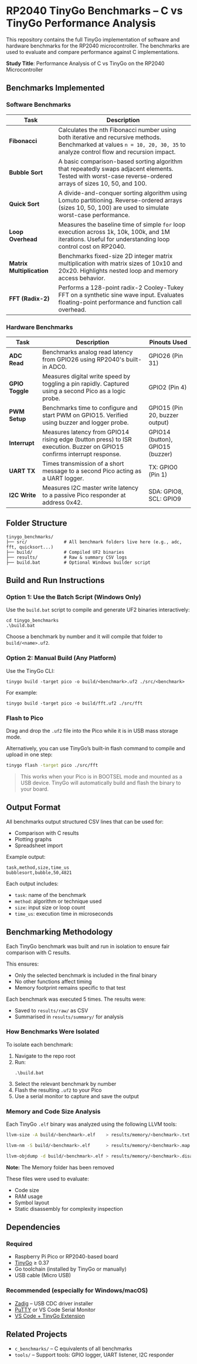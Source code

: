 # RP2040 TinyGo Benchmarks – C vs TinyGo Performance Analysis

This repository contains the full TinyGo implementation of software and hardware benchmarks for the RP2040 microcontroller. The benchmarks are used to evaluate and compare performance against C implementations.

**Study Title**: Performance Analysis of C vs TinyGo on the RP2040 Microcontroller

## Benchmarks Implemented

### Software Benchmarks

| Task | Description |
|----------|----------|
| **Fibonacci** | Calculates the nth Fibonacci number using both iterative and recursive methods. Benchmarked at values `n = 10, 20, 30, 35` to analyze control flow and recursion impact. |
| **Bubble Sort** | A basic comparison-based sorting algorithm that repeatedly swaps adjacent elements. Tested with worst-case reverse-ordered arrays of sizes 10, 50, and 100. |
| **Quick Sort** | A divide-and-conquer sorting algorithm using Lomuto partitioning. Reverse-ordered arrays (sizes 10, 50, 100) are used to simulate worst-case performance. |
| **Loop Overhead** | Measures the baseline time of simple `for` loop execution across 1k, 10k, 100k, and 1M iterations. Useful for understanding loop control cost on RP2040. |
| **Matrix Multiplication** | Benchmarks fixed-size 2D integer matrix multiplication with matrix sizes of 10x10 and 20x20. Highlights nested loop and memory access behavior. |
| **FFT (Radix-2)** | Performs a 128-point radix-2 Cooley-Tukey FFT on a synthetic sine wave input. Evaluates floating-point performance and function call overhead. |

### Hardware Benchmarks

| Task | Description | Pinouts Used |
|----------|----------|----------|
| **ADC Read** | Benchmarks analog read latency from GPIO26 using RP2040's built-in ADC0. | GPIO26 (Pin 31) |
| **GPIO Toggle** | Measures digital write speed by toggling a pin rapidly. Captured using a second Pico as a logic probe. | GPIO2 (Pin 4) |
| **PWM Setup** | Benchmarks time to configure and start PWM on GPIO15. Verified using buzzer and logger probe. | GPIO15 (Pin 20, buzzer output) |
| **Interrupt** | Measures latency from GPIO14 rising edge (button press) to ISR execution. Buzzer on GPIO15 confirms interrupt response. | GPIO14 (button), GPIO15 (buzzer) |
| **UART TX** | Times transmission of a short message to a second Pico acting as a UART logger. | TX: GPIO0 (Pin 1) |
| **I2C Write** | Measures I2C master write latency to a passive Pico responder at address 0x42. | SDA: GPIO8, SCL: GPIO9 |

## Folder Structure

```
tinygo_benchmarks/
├── src/              # All benchmark folders live here (e.g., adc, fft, quicksort...)
├── build/            # Compiled UF2 binaries
├── results/          # Raw & summary CSV logs
├── build.bat         # Optional Windows builder script
```

## Build and Run Instructions

### Option 1: Use the Batch Script (Windows Only)

Use the `build.bat` script to compile and generate UF2 binaries interactively:

```
cd tinygo_benchmarks
.\build.bat
```

Choose a benchmark by number and it will compile that folder to `build/<name>.uf2`.

### Option 2: Manual Build (Any Platform)

Use the TinyGo CLI:

```
tinygo build -target pico -o build/<benchmark>.uf2 ./src/<benchmark>
```

For example:

```
tinygo build -target pico -o build/fft.uf2 ./src/fft
```

### Flash to Pico

Drag and drop the `.uf2` file into the Pico while it is in USB mass storage mode.

Alternatively, you can use TinyGo’s built-in flash command to compile and upload in one step:

```bash
tinygo flash -target pico ./src/fft
```

> This works when your Pico is in BOOTSEL mode and mounted as a USB device. TinyGo will automatically build and flash the binary to your board.

## Output Format

All benchmarks output structured CSV lines that can be used for:

- Comparison with C results
- Plotting graphs
- Spreadsheet import

Example output:

```
task,method,size,time_us
bubblesort,bubble,50,4821
```

Each output includes:

- `task`: name of the benchmark
- `method`: algorithm or technique used
- `size`: input size or loop count
- `time_us`: execution time in microseconds

## Benchmarking Methodology

Each TinyGo benchmark was built and run in isolation to ensure fair comparison with C results.

This ensures:

- Only the selected benchmark is included in the final binary
- No other functions affect timing
- Memory footprint remains specific to that test

Each benchmark was executed 5 times. The results were:

- Saved to `results/raw/` as CSV
- Summarised in `results/summary/` for analysis

### How Benchmarks Were Isolated

To isolate each benchmark:

1. Navigate to the repo root
2. Run:
   ```
   .\build.bat
   ```
3. Select the relevant benchmark by number
4. Flash the resulting `.uf2` to your Pico
5. Use a serial monitor to capture and save the output

### Memory and Code Size Analysis

Each TinyGo `.elf` binary was analyzed using the following LLVM tools:

```bash
llvm-size -A build/<benchmark>.elf    > results/memory/<benchmark>.txt

llvm-nm -S build/<benchmark>.elf      > results/memory/<benchmark>.map

llvm-objdump -d build/<benchmark>.elf > results/memory/<benchmark>.disasm.S
```
**Note:** The Memory folder has been removed

These files were used to evaluate:
- Code size
- RAM usage
- Symbol layout
- Static disassembly for complexity inspection

## Dependencies

### Required
- Raspberry Pi Pico or RP2040-based board
- [TinyGo](https://tinygo.org/getting-started/) ≥ 0.37
- Go toolchain (installed by TinyGo or manually)
- USB cable (Micro USB)

### Recommended (especially for Windows/macOS)
- [Zadig](http://zadig.akeo.ie/) – USB CDC driver installer
- [PuTTY](https://www.putty.org/) or VS Code Serial Monitor
- [VS Code + TinyGo Extension](https://marketplace.visualstudio.com/items?itemName=tinygo.vscode-tinygo)

## Related Projects

- `c_benchmarks/` – C equivalents of all benchmarks
- `tools/` – Support tools: GPIO logger, UART listener, I2C responder
